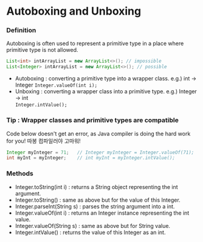 
# Autoboxing and Unboxing

### Definition
Autoboxing is often used to represent a primitive type in a place where primitive type is not allowed.
```java
List<int> intArrayList = new ArrayList<>(); // impossible
List<Integer> intArrayList = new ArrayList<>(); // possible
```
* Autoboxing : converting a primitive type into a wrapper class. e.g.) int -> Integer
`Integer.valueOf(int i);`
* Unboxing : converting a wrapper class into a primitive type. e.g.) Integer -> int  
`Integer.intValue();`

### Tip : Wrapper classes and primitive types are compatible
Code below doesn't get an error, as Java compiler is doing the hard work for you! 따봉 컴파일러야 고마워!
```java
Integer myInteger = 71;   // Integer myInteger = Integer.valueOf(71);
int myInt = myInteger;    // int myInt = myInteger.intValue();
```

### Methods
* Integer.toString(int i) : returns a String object representing the int argument.
* Integer.toString() : same as above but for the value of this Integer.
* Integer.parseInt(String s) : parses the string argument into a int.
* Integer.valueOf(int i) : returns an Integer instance representing the int value. 
* Integer.valueOf(String s) : same as above but for String value.
* Integer.intValue() : returns the value of this Integer as an int.
